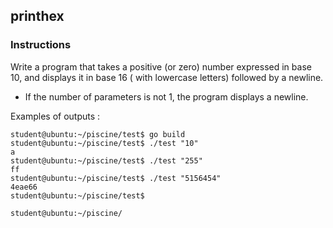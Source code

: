 ## printhex

### Instructions

Write a program that takes a positive (or zero) number expressed in base 10, and displays it in base 16 ( with lowercase letters) followed by a newline.

- If the number of parameters is not 1, the program displays a newline.

Examples of outputs :

```console
student@ubuntu:~/piscine/test$ go build
student@ubuntu:~/piscine/test$ ./test "10"
a
student@ubuntu:~/piscine/test$ ./test "255"
ff
student@ubuntu:~/piscine/test$ ./test "5156454"
4eae66
student@ubuntu:~/piscine/test$

student@ubuntu:~/piscine/
```
